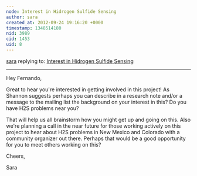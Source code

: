 ```yaml
---
node: Interest in Hidrogen Sulfide Sensing
author: sara
created_at: 2012-09-24 19:16:20 +0000
timestamp: 1348514180
nid: 3989
cid: 1453
uid: 8
---
```




[sara](../profile/sara) replying to: [Interest in Hidrogen Sulfide Sensing](../notes/fernandolunav/9-24-2012/interest-hidrogen-sulfide-sensing)

----
Hey Fernando,

Great to hear you're interested in getting involved in this project! As Shannon suggests perhaps you can describe in a research note and/or a message to the mailing list the background on your interest in this? Do you have H2S problems near you?

That will help us all brainstorm how you might get up and going on this. Also we're planning a call in the near future for those working actively on this project to hear about H2S problems in New Mexico and Colorado with a community organizer out there. Perhaps that would be a good opportunity for you to meet others working on this?

Cheers,

Sara
